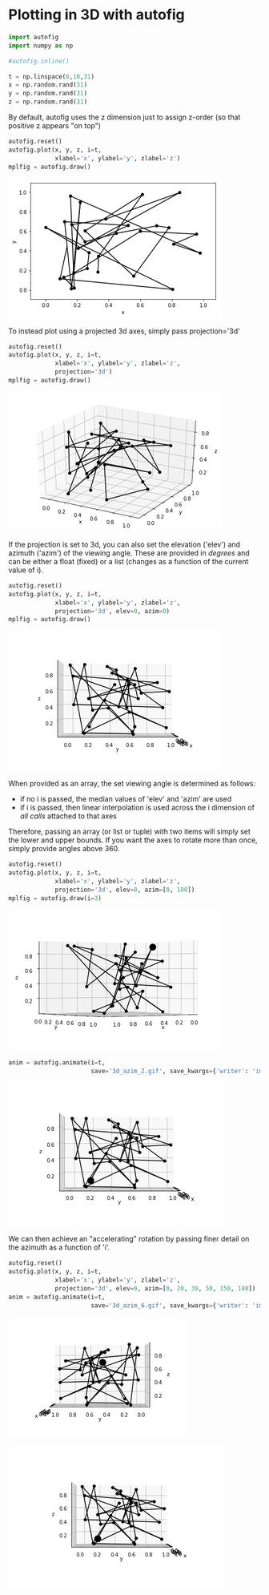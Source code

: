 
# Plotting in 3D with autofig


```python
import autofig
import numpy as np
```


```python
#autofig.inline()
```


```python
t = np.linspace(0,10,31)
x = np.random.rand(31)
y = np.random.rand(31)
z = np.random.rand(31)
```

By default, autofig uses the z dimension just to assign z-order (so that positive z appears "on top")


```python
autofig.reset()
autofig.plot(x, y, z, i=t,
             xlabel='x', ylabel='y', zlabel='z')
mplfig = autofig.draw()
```


![png](3d_files/3d_5_0.png)


To instead plot using a projected 3d axes, simply pass projection='3d'


```python
autofig.reset()
autofig.plot(x, y, z, i=t, 
             xlabel='x', ylabel='y', zlabel='z',
             projection='3d')
mplfig = autofig.draw()
```


![png](3d_files/3d_7_0.png)


If the projection is set to 3d, you can also set the elevation ('elev') and azimuth ('azim') of the viewing angle.  These are provided in *degrees* and can be either a float (fixed) or a list (changes as a function of the current value of i).


```python
autofig.reset()
autofig.plot(x, y, z, i=t, 
             xlabel='x', ylabel='y', zlabel='z',
             projection='3d', elev=0, azim=0)
mplfig = autofig.draw()
```


![png](3d_files/3d_9_0.png)


When provided as an array, the set viewing angle is determined as follows:

* if no i is passed, the median values of 'elev' and 'azim' are used
* if i is passed, then linear interpolation is used across the i dimension of *all calls* attached to that axes

Therefore, passing an array (or list or tuple) with two items will simply set the lower and upper bounds.  If you want the axes to rotate more than once, simply provide angles above 360.


```python
autofig.reset()
autofig.plot(x, y, z, i=t, 
             xlabel='x', ylabel='y', zlabel='z',
             projection='3d', elev=0, azim=[0, 180])
mplfig = autofig.draw(i=3)
```


![png](3d_files/3d_11_0.png)



```python
anim = autofig.animate(i=t, 
                       save='3d_azim_2.gif', save_kwargs={'writer': 'imagemagick'})
```

![animation](3d_azim_2.gif)

We can then achieve an "accelerating" rotation by passing finer detail on the azimuth as a function of 'i'.


```python
autofig.reset()
autofig.plot(x, y, z, i=t, 
             xlabel='x', ylabel='y', zlabel='z',
             projection='3d', elev=0, azim=[0, 20, 30, 50, 150, 180])
anim = autofig.animate(i=t, 
                       save='3d_azim_6.gif', save_kwargs={'writer': 'imagemagick'})
```


![png](3d_files/3d_15_0.png)


![animation](3d_azim_6.gif)


```python

```
